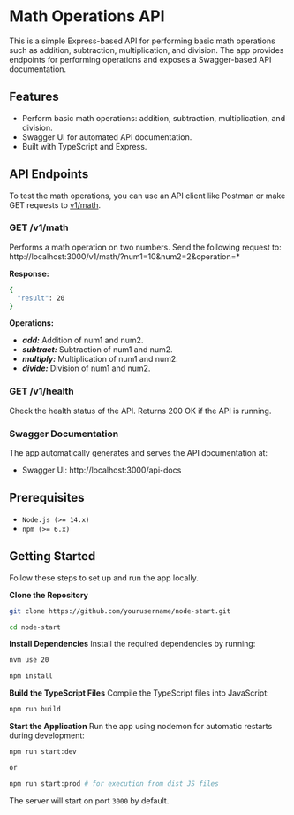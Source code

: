 # Math Operations API

This is a simple Express-based API for performing basic math operations such as addition, subtraction, multiplication, and division. The app provides endpoints for performing operations and exposes a Swagger-based API documentation.

## Features

- Perform basic math operations: addition, subtraction, multiplication, and division.
- Swagger UI for automated API documentation.
- Built with TypeScript and Express.

## API Endpoints

To test the math operations, you can use an API client like Postman or make GET requests to [v1/math](http://localhost:3000/v1/math).

### GET /v1/math

Performs a math operation on two numbers. Send the following request to: http://localhost:3000/v1/math/?num1=10&num2=2&operation=\*

**Response:**

```bash
{
  "result": 20
}
```

**Operations:**

- **_add:_** Addition of num1 and num2.
- **_subtract:_** Subtraction of num1 and num2.
- **_multiply:_** Multiplication of num1 and num2.
- **_divide:_** Division of num1 and num2.

### GET /v1/health

Check the health status of the API. Returns 200 OK if the API is running.

### Swagger Documentation

The app automatically generates and serves the API documentation at:

- Swagger UI: http://localhost:3000/api-docs

## Prerequisites

- `Node.js (>= 14.x)`
- `npm (>= 6.x)`

## Getting Started

Follow these steps to set up and run the app locally.

**Clone the Repository**

```bash
git clone https://github.com/yourusername/node-start.git

cd node-start
```

**Install Dependencies**
Install the required dependencies by running:

```bash
nvm use 20

npm install
```

**Build the TypeScript Files**
Compile the TypeScript files into JavaScript:

```bash
npm run build
```

**Start the Application**
Run the app using nodemon for automatic restarts during development:

```bash
npm run start:dev

or

npm run start:prod # for execution from dist JS files
```

The server will start on port `3000` by default.
